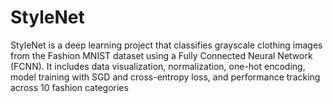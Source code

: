 # StyleNet
StyleNet is a deep learning project that classifies grayscale clothing images from the Fashion MNIST dataset using a Fully Connected Neural Network (FCNN). It includes data visualization, normalization, one-hot encoding, model training with SGD and cross-entropy loss, and performance tracking across 10 fashion categories
